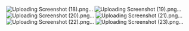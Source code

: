 ![Uploading Screenshot (18).png…]()
![Uploading Screenshot (19).png…]()
![Uploading Screenshot (20).png…]()
![Uploading Screenshot (21).png…]()
![Uploading Screenshot (22).png…]()
![Uploading Screenshot (23).png…]()
